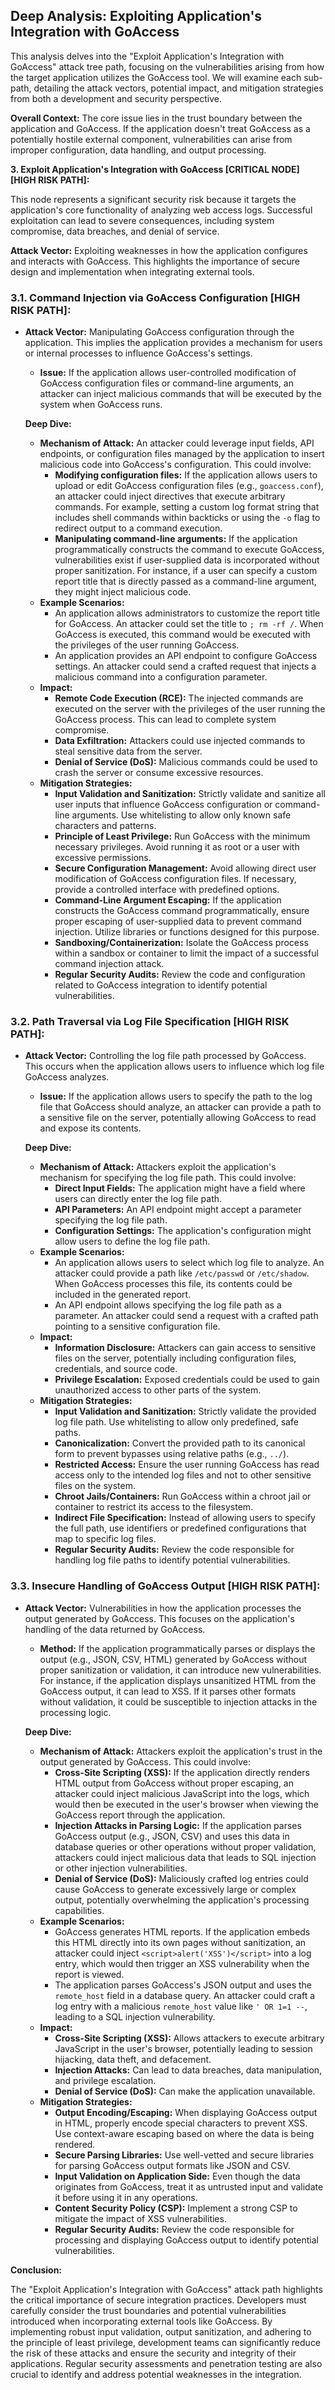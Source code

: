 ## Deep Analysis: Exploiting Application's Integration with GoAccess

This analysis delves into the "Exploit Application's Integration with GoAccess" attack tree path, focusing on the vulnerabilities arising from how the target application utilizes the GoAccess tool. We will examine each sub-path, detailing the attack vectors, potential impact, and mitigation strategies from both a development and security perspective.

**Overall Context:** The core issue lies in the trust boundary between the application and GoAccess. If the application doesn't treat GoAccess as a potentially hostile external component, vulnerabilities can arise from improper configuration, data handling, and output processing.

**3. Exploit Application's Integration with GoAccess [CRITICAL NODE] [HIGH RISK PATH]:**

This node represents a significant security risk because it targets the application's core functionality of analyzing web access logs. Successful exploitation can lead to severe consequences, including system compromise, data breaches, and denial of service.

**Attack Vector:** Exploiting weaknesses in how the application configures and interacts with GoAccess. This highlights the importance of secure design and implementation when integrating external tools.

### **3.1. Command Injection via GoAccess Configuration [HIGH RISK PATH]:**

*   **Attack Vector:** Manipulating GoAccess configuration through the application. This implies the application provides a mechanism for users or internal processes to influence GoAccess's settings.
    *   **Issue:** If the application allows user-controlled modification of GoAccess configuration files or command-line arguments, an attacker can inject malicious commands that will be executed by the system when GoAccess runs.

    **Deep Dive:**

    *   **Mechanism of Attack:** An attacker could leverage input fields, API endpoints, or configuration files managed by the application to insert malicious code into GoAccess's configuration. This could involve:
        *   **Modifying configuration files:**  If the application allows users to upload or edit GoAccess configuration files (e.g., `goaccess.conf`), an attacker could inject directives that execute arbitrary commands. For example, setting a custom log format string that includes shell commands within backticks or using the `-o` flag to redirect output to a command execution.
        *   **Manipulating command-line arguments:** If the application programmatically constructs the command to execute GoAccess, vulnerabilities exist if user-supplied data is incorporated without proper sanitization. For instance, if a user can specify a custom report title that is directly passed as a command-line argument, they might inject malicious code.
    *   **Example Scenarios:**
        *   An application allows administrators to customize the report title for GoAccess. An attacker could set the title to `; rm -rf /`. When GoAccess is executed, this command would be executed with the privileges of the user running GoAccess.
        *   An application provides an API endpoint to configure GoAccess settings. An attacker could send a crafted request that injects a malicious command into a configuration parameter.
    *   **Impact:**
        *   **Remote Code Execution (RCE):** The injected commands are executed on the server with the privileges of the user running the GoAccess process. This can lead to complete system compromise.
        *   **Data Exfiltration:** Attackers could use injected commands to steal sensitive data from the server.
        *   **Denial of Service (DoS):** Malicious commands could be used to crash the server or consume excessive resources.
    *   **Mitigation Strategies:**
        *   **Input Validation and Sanitization:**  Strictly validate and sanitize all user inputs that influence GoAccess configuration or command-line arguments. Use whitelisting to allow only known safe characters and patterns.
        *   **Principle of Least Privilege:** Run GoAccess with the minimum necessary privileges. Avoid running it as root or a user with excessive permissions.
        *   **Secure Configuration Management:**  Avoid allowing direct user modification of GoAccess configuration files. If necessary, provide a controlled interface with predefined options.
        *   **Command-Line Argument Escaping:** If the application constructs the GoAccess command programmatically, ensure proper escaping of user-supplied data to prevent command injection. Utilize libraries or functions designed for this purpose.
        *   **Sandboxing/Containerization:**  Isolate the GoAccess process within a sandbox or container to limit the impact of a successful command injection attack.
        *   **Regular Security Audits:**  Review the code and configuration related to GoAccess integration to identify potential vulnerabilities.

### **3.2. Path Traversal via Log File Specification [HIGH RISK PATH]:**

*   **Attack Vector:** Controlling the log file path processed by GoAccess. This occurs when the application allows users to influence which log file GoAccess analyzes.
    *   **Issue:** If the application allows users to specify the path to the log file that GoAccess should analyze, an attacker can provide a path to a sensitive file on the server, potentially allowing GoAccess to read and expose its contents.

    **Deep Dive:**

    *   **Mechanism of Attack:**  Attackers exploit the application's mechanism for specifying the log file path. This could involve:
        *   **Direct Input Fields:**  The application might have a field where users can directly enter the log file path.
        *   **API Parameters:** An API endpoint might accept a parameter specifying the log file path.
        *   **Configuration Settings:**  The application's configuration might allow users to define the log file path.
    *   **Example Scenarios:**
        *   An application allows users to select which log file to analyze. An attacker could provide a path like `/etc/passwd` or `/etc/shadow`. When GoAccess processes this file, its contents could be included in the generated report.
        *   An API endpoint allows specifying the log file path as a parameter. An attacker could send a request with a crafted path pointing to a sensitive configuration file.
    *   **Impact:**
        *   **Information Disclosure:** Attackers can gain access to sensitive files on the server, potentially including configuration files, credentials, and source code.
        *   **Privilege Escalation:** Exposed credentials could be used to gain unauthorized access to other parts of the system.
    *   **Mitigation Strategies:**
        *   **Input Validation and Sanitization:**  Strictly validate the provided log file path. Use whitelisting to allow only predefined, safe paths.
        *   **Canonicalization:**  Convert the provided path to its canonical form to prevent bypasses using relative paths (e.g., `../`).
        *   **Restricted Access:** Ensure the user running GoAccess has read access only to the intended log files and not to other sensitive files on the system.
        *   **Chroot Jails/Containers:**  Run GoAccess within a chroot jail or container to restrict its access to the filesystem.
        *   **Indirect File Specification:** Instead of allowing users to specify the full path, use identifiers or predefined configurations that map to specific log files.
        *   **Regular Security Audits:** Review the code responsible for handling log file paths to identify potential vulnerabilities.

### **3.3. Insecure Handling of GoAccess Output [HIGH RISK PATH]:**

*   **Attack Vector:** Vulnerabilities in how the application processes the output generated by GoAccess. This focuses on the application's handling of the data returned by GoAccess.
    *   **Method:** If the application programmatically parses or displays the output (e.g., JSON, CSV, HTML) generated by GoAccess without proper sanitization or validation, it can introduce new vulnerabilities. For instance, if the application displays unsanitized HTML from the GoAccess output, it can lead to XSS. If it parses other formats without validation, it could be susceptible to injection attacks in the processing logic.

    **Deep Dive:**

    *   **Mechanism of Attack:** Attackers exploit the application's trust in the output generated by GoAccess. This could involve:
        *   **Cross-Site Scripting (XSS):** If the application directly renders HTML output from GoAccess without proper escaping, an attacker could inject malicious JavaScript into the logs, which would then be executed in the user's browser when viewing the GoAccess report through the application.
        *   **Injection Attacks in Parsing Logic:** If the application parses GoAccess output (e.g., JSON, CSV) and uses this data in database queries or other operations without proper validation, attackers could inject malicious data that leads to SQL injection or other injection vulnerabilities.
        *   **Denial of Service (DoS):**  Maliciously crafted log entries could cause GoAccess to generate excessively large or complex output, potentially overwhelming the application's processing capabilities.
    *   **Example Scenarios:**
        *   GoAccess generates HTML reports. If the application embeds this HTML directly into its own pages without sanitization, an attacker could inject `<script>alert('XSS')</script>` into a log entry, which would then trigger an XSS vulnerability when the report is viewed.
        *   The application parses GoAccess's JSON output and uses the `remote_host` field in a database query. An attacker could craft a log entry with a malicious `remote_host` value like `' OR 1=1 --`, leading to a SQL injection vulnerability.
    *   **Impact:**
        *   **Cross-Site Scripting (XSS):** Allows attackers to execute arbitrary JavaScript in the user's browser, potentially leading to session hijacking, data theft, and defacement.
        *   **Injection Attacks:** Can lead to data breaches, data manipulation, and privilege escalation.
        *   **Denial of Service (DoS):** Can make the application unavailable.
    *   **Mitigation Strategies:**
        *   **Output Encoding/Escaping:** When displaying GoAccess output in HTML, properly encode special characters to prevent XSS. Use context-aware escaping based on where the data is being rendered.
        *   **Secure Parsing Libraries:** Use well-vetted and secure libraries for parsing GoAccess output formats like JSON and CSV.
        *   **Input Validation on Application Side:** Even though the data originates from GoAccess, treat it as untrusted input and validate it before using it in any operations.
        *   **Content Security Policy (CSP):** Implement a strong CSP to mitigate the impact of XSS vulnerabilities.
        *   **Regular Security Audits:** Review the code responsible for processing and displaying GoAccess output to identify potential vulnerabilities.

**Conclusion:**

The "Exploit Application's Integration with GoAccess" attack path highlights the critical importance of secure integration practices. Developers must carefully consider the trust boundaries and potential vulnerabilities introduced when incorporating external tools like GoAccess. By implementing robust input validation, output sanitization, and adhering to the principle of least privilege, development teams can significantly reduce the risk of these attacks and ensure the security and integrity of their applications. Regular security assessments and penetration testing are also crucial to identify and address potential weaknesses in the integration.

